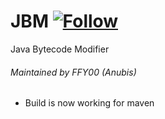 JBM [![Follow](https://img.shields.io/twitter/follow/MyClaraOswin.svg)](http://twitter.com/intent/user?screen_name=MyClaraOswin)
===

Java Bytecode Modifier

###### Maintained by FFY00 (Anubis)

- Build is now working for maven
